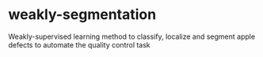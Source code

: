 # weakly-segmentation
Weakly-supervised learning method to classify, localize and segment apple defects to automate the quality control task
